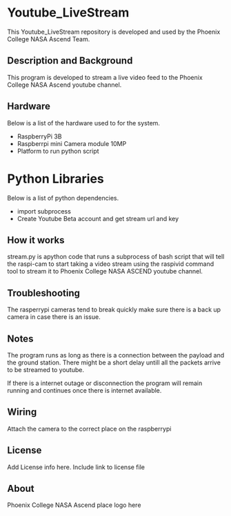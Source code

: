 # Youtube_LiveStream

This Youtube_LiveStream repository is developed and used by the Phoenix College NASA Ascend Team.

## Description and Background
This program is developed to stream a live video feed to the Phoenix College NASA Ascend youtube channel. 

## Hardware
Below is a list of the hardware used to for the system.
  * RaspberryPi 3B
  * Raspberrpi mini Camera module 10MP
  * Platform to run python script
  
# Python Libraries
Below is a list of python dependencies.
 * import subprocess
 * Create Youtube Beta account and get stream url and key

## How it works
stream.py is apython code that runs a subprocess of bash script that will tell the raspi-cam to start taking a video stream using the raspivid command tool to stream it to Phoenix College NASA ASCEND youtube channel. 

## Troubleshooting
The rasperrypi cameras tend to break quickly make sure there is a back up camera in case there is an issue.

## Notes
The program runs as long as there is a connection between the payload and the ground station. There might be a short delay untill all the packets arrive to be streamed to youtube.

If there is a internet outage or disconnection the program will remain running and continues once there is internet available.

## Wiring
Attach the camera to the correct place on the raspberrypi

## License
Add License info here. Include link to license file

## About
Phoenix College NASA Ascend place logo here


